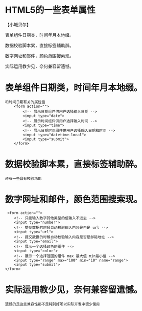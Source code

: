 # HTML5的一些表单属性

【小城贝尔】

表单组件日期类，时间年月本地缀。

数据校验脚本累，直接标签辅助醉。

数字网址和邮件，颜色范围搜索现。

实际运用教少见，奈何兼容留遗憾。

# 表单组件日期类，时间年月本地缀。
    和时间日期有关的属性值
        <form action="">
            <!-- 展示日期组件供用户选择输入日期 -->
            <input type="date">
            <!-- 展示时间组件供用户选择输入时间 -->
            <input type="time">
            <!-- 展示日期时间组件供用户选择输入日期和时间 -->
            <input type="datetime-local">
            <input type="submit">
        </form>
# 数据校验脚本累，直接标签辅助醉。
    还有一些具有校验功能
# 数字网址和邮件，颜色范围搜索现。
     <form action="">
        <!-- 只能输入数字其他类型的值输入不进去 -->
        <input type="number">
        <!-- 提交数据的时候自动校验输入内容是否是 url -->
        <input type="url">
        <!-- 提交数据的时候自动校验输入内容是否是邮箱地址 -->
        <input type="email">
        <!-- 展示一个选择颜色的组件 -->
        <input type="color">
        <!-- 展示一个选择范围的组件 max 最大值 min最小值 -->
        <input type="range" max="100" min="10" name="range">
        <input type="submit">
    </form>
# 实际运用教少见，奈何兼容留遗憾。
    遗憾的是这些兼容性都不是特别好所以实际开发中很少使用